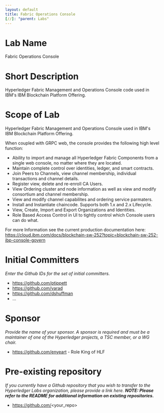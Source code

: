 ```yaml
---
layout: default
title: Fabric Operations Console
[//]: "parent: Labs"
---
```

# Lab Name
Fabric Operations Console

# Short Description
Hyperledger Fabric Management and Operations Console code used in IBM's IBM Blockchain Platform Offering.

# Scope of Lab
Hyperledger Fabric Management and Operations Console used in IBM's IBM Blockchain Platform Offering.

When coupled with GRPC web, the console provides the following high level function:

- Ability to import and manage all Hyperledger Fabric Components from a single web console, no matter where they are located.
- Maintain complete control over identities, ledger, and smart contracts.
- Join Peers to Channels, view channel membership, individual transactions and channel details.
- Register view, delete and re-enroll CA Users.
- View Ordering cluster and node information as well as view and modify consortium and channel membership.
- View and modify channel capabilites and ordering service parmaters.
- Install and Instantiate chaincode.  Supports both 1.x and 2.x Lifecycle.
- View, Create, Import and Export Organizations and Identities.
- Role Based Access Control in UI to tightly control which Console users can do what.

For more Information see the current production documentation here: https://cloud.ibm.com/docs/blockchain-sw-252?topic=blockchain-sw-252-ibp-console-govern


# Initial Committers
_Enter the Github IDs for the set of initial committers._
- https://github.com/ptippett
- https://github.com/varad
- https://github.com/dshuffman
- ...

# Sponsor
_Provide the name of your sponsor. A sponsor is required and must be a maintainer of one of the Hyperledger projects, a TSC member, or a WG chair._
- https://github.com/enyeart  - Role King of HLF
# Pre-existing repository
_If you currently have a Github repository that you wish to transfer to the Hyperledger Labs organization, please provide a link here. **NOTE: Please refer to the README for additional information on existing repositories.**_
- https://github.com/<your_repo>
